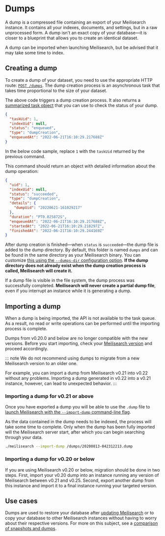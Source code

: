 # Dumps

A dump is a compressed file containing an export of your Meilisearch instance. It contains all your indexes, documents, and settings, but in a raw unprocessed form. A dump isn't an exact copy of your database—it is closer to a blueprint that allows you to create an identical dataset.

A dump can be imported when launching Meilisearch, but be advised that it may take some time to index.

## Creating a dump

To create a dump of your dataset, you need to use the appropriate HTTP route: [`POST /dumps`](/reference/api/dump.md#create-a-dump). The dump creation process is an asynchronous task that takes time proportional to the size of your dataset.

<CodeSamples id="post_dump_1" />

The above code triggers a dump creation process. It also returns a [summarized task object](/learn/advanced/asynchronous_operations.md#summarized-task-objects) that you can use to check the status of your dump.

```json
{
  "taskUid": 1,
  "indexUid": null,
  "status": "enqueued",
  "type": "dumpCreation",
  "enqueuedAt": "2022-06-21T16:10:29.217688Z"
}
```

In the below code sample, replace `1` with the `taskUid` returned by the previous command.

<CodeSamples id="get_task_1" />

This command should return an object with detailed information about the dump operation:

```json
{
  "uid": 1,
  "indexUid": null,
  "status": "succeeded",
  "type": "dumpCreation",
  "details": {
    "dumpUid": "20220621-161029217"
  },
  "duration": "PT0.025872S",
  "enqueuedAt": "2022-06-21T16:10:29.217688Z",
  "startedAt": "2022-06-21T16:10:29.218297Z",
  "finishedAt": "2022-06-21T16:10:29.244169Z"
}
```

After dump creation is finished—when `status` is `succeeded`—the dump file is added to the dump directory. By default, this folder is named `dumps` and can be found in the same directory as your Meilisearch binary. You can customize [this using the `--dumps-dir` configuration option](/learn/configuration/instance_options.md#dumps-destination). **If the dump directory does not already exist when the dump creation process is called, Meilisearch will create it.**

If a dump file is visible in the file system, the dump process was successfully completed. **Meilisearch will never create a partial dump file**, even if you interrupt an instance while it is generating a dump.

## Importing a dump

When a dump is being imported, the API is not available to the task queue. As a result, no read or write operations can be performed until the importing process is complete.

Dumps from v0.20.0 and below are no longer compatible with the new versions. Before you start importing, check your [Meilisearch version](/reference/api/version.md#example) and proceed accordingly.

::: note
We do not recommend using dumps to migrate from a new Meilisearch version to an older one.

For example, you can import a dump from Meilisearch v0.21 into v0.22 without any problems. Importing a dump generated in v0.22 into a v0.21 instance, however, can lead to unexpected behavior.
:::

### Importing a dump for v0.21 or above

Once you have exported a dump you will be able to use the `.dump` file to [launch Meilisearch with the `--import-dump` command-line flag](/learn/configuration/instance_options.md#import-dump).

As the data contained in the dump needs to be indexed, the process will take some time to complete. Only when the dump has been fully imported will the Meilisearch server start, after which you can begin searching through your data.

```bash
./meilisearch --import-dump /dumps/20200813-042312213.dump
```

### Importing a dump for v0.20 or below

If you are using Meilisearch v0.20 or below, migration should be done in two steps. First, import your v0.20 dump into an instance running any version of Meilisearch between v0.21 and v0.25. Second, export another dump from this instance and import it to a final instance running your targeted version.

## Use cases

Dumps are used to restore your database after [updating Meilisearch](/learn/advanced/updating.md) or to copy your database to other Meilisearch instances without having to worry about their respective versions. For more on this subject, see a [comparison of snapshots and dumps](/learn/advanced/snapshots_vs_dumps.md).

